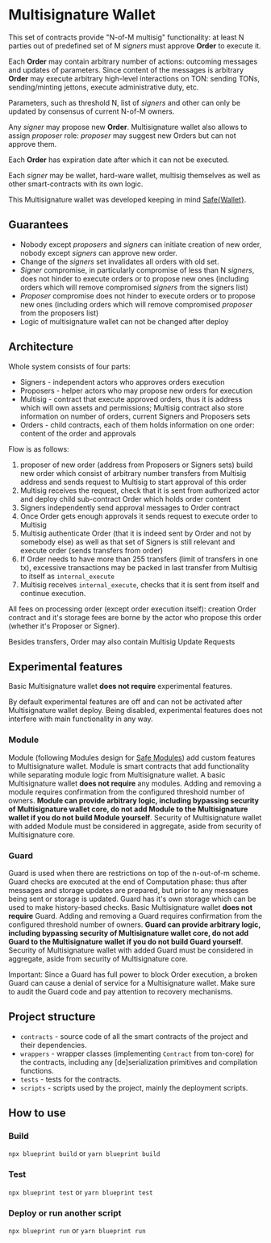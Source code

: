 # Multisignature Wallet

This set of contracts provide "N-of-M multisig" functionality: at least N parties out of predefined set of M _signers_ must approve **Order** to execute it.

Each **Order** may contain arbitrary number of actions: outcoming messages and updates of parameters. Since content of the messages is arbitrary **Order** may execute arbitrary high-level interactions on TON: sending TONs, sending/minting jettons, execute administrative duty, etc.

Parameters, such as threshold N, list of _signers_ and other can only be updated by consensus of current N-of-M owners.

Any _signer_ may propose new **Order**. Multisignature wallet also allows to assign _proposer_ role: _proposer_ may suggest new Orders but can not approve them.

Each **Order** has expiration date after which it can not be executed.

Each _signer_ may be wallet, hard-ware wallet, multisig themselves as well as other smart-contracts with its own logic.

This Multisignature wallet was developed keeping in mind [Safe{Wallet}](https://app.safe.global/welcome).

## Guarantees

- Nobody except _proposers_ and _signers_ can initiate creation of new order, nobody except _signers_ can approve new order.
- Change of the _signers_ set invalidates all orders with old set.
- _Signer_ compromise, in particularly compromise of less than N _signers_, does not hinder to execute orders or to propose new ones (including orders which will remove compromised _signers_ from the signers list)
- _Proposer_ compromise does not hinder to execute orders or to propose new ones (including orders which will remove compromised _proposer_ from the proposers list)
- Logic of multisignature wallet can not be changed after deploy

## Architecture
Whole system consists of four parts:
* Signers - independent actors who approves orders execution
* Proposers - helper actors who may propose new orders for execution
* Multisig - contract that execute approved orders, thus it is address which will own assets and permissions; Multisig contract also store information on number of orders, current Signers and Proposers sets
* Orders - child contracts, each of them holds information on one order: content of the order and approvals

Flow is as follows:
1) proposer of new order (address from Proposers or Signers sets) build new order which consist of arbitrary number transfers from Multisig address and sends request to Multisig to start approval of this order
2) Multisig receives the request, check that it is sent from authorized actor and deploy child sub-contract Order which holds order content
3) Signers independently send approval messages to Order contract
4) Once Order gets enough approvals it sends request to execute order to Multisig
5) Multisig authenticate Order (that it is indeed sent by Order and not by somebody else) as well as that set of Signers is still relevant and execute order (sends transfers from order)
6) If Order needs to have more than 255 transfers (limit of transfers in one tx), excessive transactions may be packed in last transfer from Multisig to itself as `internal_execute`
7) Multisig receives `internal_execute`, checks that it is sent from itself and continue execution.

All fees on processing order (except order execution itself): creation Order contract and it's storage fees are borne by the actor who propose this order (whether it's Proposer or Signer).

Besides transfers, Order may also contain Multisig Update Requests

## Experimental features
Basic Multisignature wallet **does not require** experimental features.

By default experimental features are off and can not be activated after Multisignature wallet deploy. Being disabled, experimental features does not interfere with main functionality in any way.

### Module
Module (following Modules design for [Safe Modules](https://docs.safe.global/safe-smart-account/modules)) add custom features to Multisignature wallet. Module is smart contracts that add functionality while separating module logic from Multisignature wallet. A basic Multisignature wallet **does not require** any modules. Adding and removing a module requires confirmation from the configured threshold number of owners. **Module can provide arbitrary logic, including bypassing security of Multisignature wallet core, do not add Module to the Multisignature wallet if you do not build Module yourself**. Security of Multisignature wallet with added Module must be considered in aggregate, aside from security of Multisignature core.

### Guard
Guard is used when there are restrictions on top of the n-out-of-m scheme. Guard checks are executed at the end of Computation phase: thus after messages and storage updates are prepared, but prior to any messages being sent or storage is updated. Guard has it's own storage which can be used to make history-based checks. Basic Multisignature wallet **does not require** Guard. Adding and removing a Guard requires confirmation from the configured threshold number of owners. **Guard can provide arbitrary logic, including bypassing security of Multisignature wallet core, do not add Guard to the Multisignature wallet if you do not build Guard yourself**. Security of Multisignature wallet with added Guard must be considered in aggregate, aside from security of Multisignature core.

Important: Since a Guard has full power to block Order execution, a broken Guard can cause a denial of service for a Multisignature wallet. Make sure to audit the Guard code and pay attention to recovery mechanisms.




## Project structure

-   `contracts` - source code of all the smart contracts of the project and their dependencies.
-   `wrappers` - wrapper classes (implementing `Contract` from ton-core) for the contracts, including any [de]serialization primitives and compilation functions.
-   `tests` - tests for the contracts.
-   `scripts` - scripts used by the project, mainly the deployment scripts.

## How to use

### Build

`npx blueprint build` or `yarn blueprint build`

### Test

`npx blueprint test` or `yarn blueprint test`

### Deploy or run another script

`npx blueprint run` or `yarn blueprint run`
